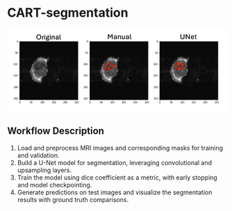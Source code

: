# CART-segmentation

![Sample Segmentation](sample.png)

## Workflow Description

1. Load and preprocess MRI images and corresponding masks for training and validation.
2. Build a U-Net model for segmentation, leveraging convolutional and upsampling layers.
3. Train the model using dice coefficient as a metric, with early stopping and model checkpointing.
4. Generate predictions on test images and visualize the segmentation results with ground truth comparisons.
